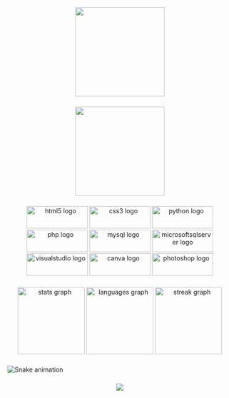 <div align="center">
  <img height="200" src="?????"  />
</div>

###

<div align="center">
  <img height="200" src="https://media.tenor.com/aCE-S-0HIEgAAAAC/coucou-salut.gif"  />
</div>

###

<div align="center">
  <img src="https://cdn.jsdelivr.net/gh/devicons/devicon/icons/html5/html5-original.svg" height="50" width="137" alt="html5 logo"  />
  <img src="https://cdn.jsdelivr.net/gh/devicons/devicon/icons/css3/css3-original.svg" height="50" width="137" alt="css3 logo"  />
  <img src="https://cdn.jsdelivr.net/gh/devicons/devicon/icons/python/python-original.svg" height="50" width="137" alt="python logo"  />
  <img src="https://cdn.jsdelivr.net/gh/devicons/devicon/icons/php/php-original.svg" height="50" width="137" alt="php logo"  />
  <img src="https://cdn.jsdelivr.net/gh/devicons/devicon/icons/mysql/mysql-original.svg" height="50" width="137" alt="mysql logo"  />
  <img src="https://cdn.jsdelivr.net/gh/devicons/devicon/icons/microsoftsqlserver/microsoftsqlserver-plain.svg" height="50" width="137" alt="microsoftsqlserver logo"  />
  <img src="https://cdn.jsdelivr.net/gh/devicons/devicon/icons/visualstudio/visualstudio-plain.svg" height="50" width="137" alt="visualstudio logo"  />
  <img src="https://cdn.jsdelivr.net/gh/devicons/devicon/icons/canva/canva-original.svg" height="50" width="137" alt="canva logo"  />
  <img src="https://cdn.jsdelivr.net/gh/devicons/devicon/icons/photoshop/photoshop-plain.svg" height="50" width="137" alt="photoshop logo"  />
</div>

###

<div align="center">
  <img src="https://github-readme-stats.vercel.app/api?username=luucasmnd&hide_title=false&hide_rank=false&show_icons=true&include_all_commits=false&count_private=false&disable_animations=false&theme=discord_old_blurple&locale=fr&hide_border=true&order=1&custom_title=@luucasmnd stats" height="150" alt="stats graph"  />
  <img src="https://github-readme-stats.vercel.app/api/top-langs?username=luucasmnd&locale=fr&hide_title=false&layout=compact&card_width=320&langs_count=10&theme=discord_old_blurple&hide_border=true&order=2&custom_title=Langages" height="150" alt="languages graph"  />
  <img src="https://streak-stats.demolab.com?user=luucasmnd&locale=fr&mode=daily&theme=discord_old_blurple&hide_border=true&border_radius=10&date_format=j/n[/Y]&order=3" height="150" alt="streak graph"  />
</div>

###

<img src="https://raw.githubusercontent.com/luucasmnd/luucasmnd/output/snake.svg" alt="Snake animation" />

###

<div align="center">
  <img src="https://profile-counter.glitch.me/luucasmnd/count.svg?"  />
</div>

###

